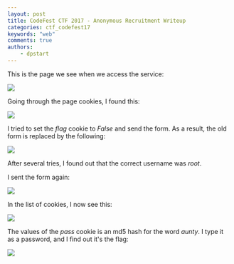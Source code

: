 ```yaml
---
layout: post
title: CodeFest CTF 2017 - Anonymous Recruitment Writeup
categories: ctf_codefest17
keywords: "web"
comments: true
authors:
    - dpstart
---
```


This is the page we see when we access the service:

<img class="img-responsive" src="{{ site-url }}/assets/codefest17/cookie-1.png">

Going through the page cookies, I found this:

<img class="img-responsive" src="{{ site-url }}/assets/codefest17/cookie-2.png">

I tried to set the *flag* cookie to *False* and send the form.
As a result, the old form is replaced by the following:

<img class="img-responsive" src="{{ site-url }}/assets/codefest17/cookie-3.png">

After several tries, I found out that the correct username was *root*.

I sent the form again:

<img class="img-responsive" src="{{ site-url }}/assets/codefest17/cookie-6.png">


In the list of cookies, I now see this:

<img class="img-responsive" src="{{ site-url }}/assets/codefest17/cookie-4.png">

The values of the *pass* cookie is an md5 hash for the word *aunty*.
I type it as a password, and I find out it's the flag:

<img class="img-responsive" src="{{ site-url }}/assets/codefest17/cookie-5.png">



